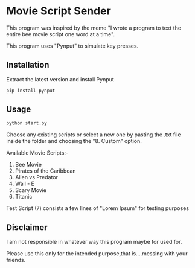 # Movie Script Sender

This program was inspired by the meme "I wrote a program to text the entire bee movie script one word at a time".

This program uses "Pynput" to simulate key presses.

## Installation

Extract the latest version and install Pynput

```bash
pip install pynput
```

## Usage

```bash
python start.py
```

Choose any existing scripts or select a new one by pasting the .txt file inside the folder and choosing the "8. Custom" option.

Available Movie Scripts:-

1. Bee Movie
2. Pirates of the Caribbean 
3. Alien vs Predator
4. Wall - E
5. Scary Movie
6. Titanic

Test Script (7) consists a few lines of "Lorem Ipsum" for testing purposes

## Disclaimer

I am not responsible in whatever way this program maybe for used for.

Please use this only for the intended purpose,that is....messing with your friends.
